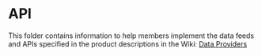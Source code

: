 API
===

This folder contains information to help members implement the data feeds and APIs
specified in the product descriptions in the Wiki: [Data Providers](https://github.com/closedLoop/fintech-sandbox-curation/wiki/Data-Providers)
